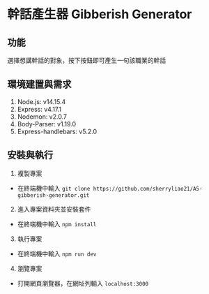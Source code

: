 # 幹話產生器 Gibberish Generator

## 功能
選擇想講幹話的對象，按下按鈕即可產生一句該職業的幹話

## 環境建置與需求
1. Node.js: v14.15.4
2. Express: v4.17.1
3. Nodemon: v2.0.7
4. Body-Parser: v1.19.0
5. Express-handlebars: v5.2.0

## 安裝與執行
1. 複製專案
  - 在終端機中輸入 ```git clone https://github.com/sherryliao21/A5-gibberish-generator.git```
2. 進入專案資料夾並安裝套件
  - 在終端機中輸入 ```npm install```
3. 執行專案
  - 在終端機中輸入 ```npm run dev```
4. 瀏覽專案
  - 打開網頁瀏覽器，在網址列輸入 ```localhost:3000```